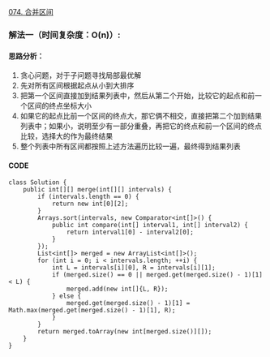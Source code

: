 [074. 合并区间](https://leetcode.cn/problems/SsGoHC/)
### 解法一（时间复杂度：O(n)）:
#### 思路分析：
1. 贪心问题，对于子问题寻找局部最优解
2. 先对所有区间根据起点从小到大排序
3. 把第一个区间直接加到结果列表中，然后从第二个开始，比较它的起点和前一个区间的终点坐标大小
4. 如果它的起点比前一个区间的终点大，那它俩不相交，直接把第二个加到结果列表中；如果小，说明至少有一部分重叠，再把它的终点和前一个区间的终点比较，选择大的作为最终结果
5. 整个列表中所有区间都按照上述方法遍历比较一遍，最终得到结果列表
#### CODE
```
class Solution {
    public int[][] merge(int[][] intervals) {
        if (intervals.length == 0) {
            return new int[0][2];
        }
        Arrays.sort(intervals, new Comparator<int[]>() {
            public int compare(int[] interval1, int[] interval2) {
                return interval1[0] - interval2[0];
            }
        });
        List<int[]> merged = new ArrayList<int[]>();
        for (int i = 0; i < intervals.length; ++i) {
            int L = intervals[i][0], R = intervals[i][1];
            if (merged.size() == 0 || merged.get(merged.size() - 1)[1] < L) {
                merged.add(new int[]{L, R});
            } else {
                merged.get(merged.size() - 1)[1] = Math.max(merged.get(merged.size() - 1)[1], R);
            }
        }
        return merged.toArray(new int[merged.size()][]);
    }
}
```
